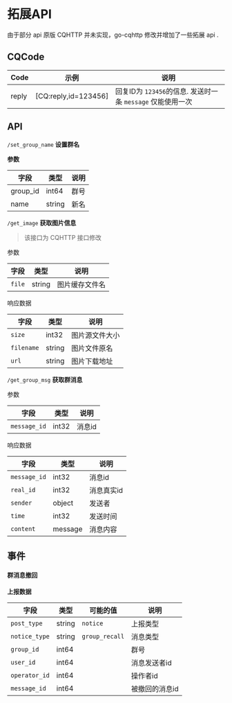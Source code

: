 # 拓展API

由于部分 api 原版 CQHTTP 并未实现，go-cqhttp 修改并增加了一些拓展 api .

## CQCode

| Code  | 示例                 | 说明                                                       |
| ----- | -------------------- | ---------------------------------------------------------- |
| reply | [CQ:reply,id=123456] | 回复ID为 `123456`的信息. 发送时一条 `message` 仅能使用一次 |

## API

`/set_group_name`  **设置群名**

**参数** 

| 字段     | 类型   | 说明 |
| -------- | ------ | ---- |
| group_id | int64  | 群号 |
| name     | string | 新名 |

`/get_image`  **获取图片信息**

> 该接口为 CQHTTP 接口修改

参数

| 字段   | 类型   | 说明           |
| ------ | ------ | -------------- |
| `file` | string | 图片缓存文件名 |

响应数据

| 字段       | 类型   | 说明           |
| ---------- | ------ | -------------- |
| `size`     | int32  | 图片源文件大小 |
| `filename` | string | 图片文件原名   |
| `url`      | string | 图片下载地址   |

`/get_group_msg` **获取群消息**

参数

| 字段         | 类型  | 说明   |
| ------------ | ----- | ------ |
| `message_id` | int32 | 消息id |

响应数据

| 字段         | 类型    | 说明       |
| ------------ | ------- | ---------- |
| `message_id` | int32   | 消息id     |
| `real_id`    | int32   | 消息真实id |
| `sender`     | object  | 发送者     |
| `time`       | int32   | 发送时间   |
| `content`    | message | 消息内容   |

## 事件

#### 群消息撤回

**上报数据**

| 字段          | 类型   | 可能的值       | 说明           |
| ------------- | ------ | -------------- | -------------- |
| `post_type`   | string | `notice`       | 上报类型       |
| `notice_type` | string | `group_recall` | 消息类型       |
| `group_id`    | int64  |                | 群号           |
| `user_id`     | int64  |                | 消息发送者id   |
| `operator_id` | int64  |                | 操作者id       |
| `message_id`  | int64  |                | 被撤回的消息id |

